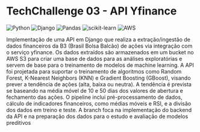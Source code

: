 # TechChallenge 03 - API Yfinance

![Python](https://img.shields.io/badge/Python-3776AB?style=for-the-badge&logo=python&logoColor=white) ![Django](https://img.shields.io/badge/django-%23092E20.svg?style=for-the-badge&logo=django&logoColor=white) ![Pandas](https://img.shields.io/badge/pandas-%23150458.svg?style=for-the-badge&logo=pandas&logoColor=white) ![scikit-learn](https://img.shields.io/badge/scikit--learn-%23F7931E.svg?style=for-the-badge&logo=scikit-learn&logoColor=white)  ![AWS](https://img.shields.io/badge/AWS-000.svg?style=for-the-badge&logo=amazon-aws&logoColor=white)

Implementação de uma API em Django que realiza a extração/ingestão de dados financeiros da B3 (Brasil Bolsa Balcão) de ações via integração com o serviço yfinance. Os dados extraídos são armazenados em um bucket no AWS S3 para criar uma base de dados para as análises exploratórias e servem de base para o treinamento de modelos de machine learning. A API foi projetada para suportar o treinamento de algoritmos como Random Forest, K-Nearest Neighbors (KNN) e Gradient Boosting (GBoost), visando prever a tendência de ações (alta, baixa ou neutra). A tendência é prevista se baseando na média móvel de 10 e 50 dias dos valores de abertura e fechamento das ações. O pipeline inclui pré-processamento de dados, cálculo de indicadores financeiros, como médias móveis e RSI, e a divisão dos dados em treino e teste. A branch foca na implementação do backend da API e na preparação dos dados para o estudo e avaliação de modelos preditivos
